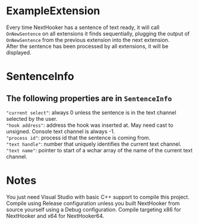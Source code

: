 # ExampleExtension

Every time NextHooker has a sentence of text ready,
it will call ```OnNewSentence``` on all extensions it finds sequentially,
plugging the output of ```OnNewSentence``` from the previous extension into the next extension.<br>
After the sentence has been processed by all extensions, it will be displayed.

# SentenceInfo

## The following properties are in ```SentenceInfo```
```"current select"```: always 0 unless the sentence is in the text channel selected by the user.<br>
```"hook address"```: address the hook was inserted at. May need cast to unsigned. Console text channel is always -1.<br>
```"process id"```: process id that the sentence is coming from.<br>
```"text handle"```: number that uniquely identifies the current text channel.<br>
```"text name"```: pointer to start of a wchar array of the name of the current text channel.<br>

# Notes

You just need Visual Studio with basic C++ support to compile this project.<br>
Compile using Release configuration unless you built NextHooker from source yourself using a Debug configuration. Compile targeting x86 for NextHooker and x64 for NextHooker64.
